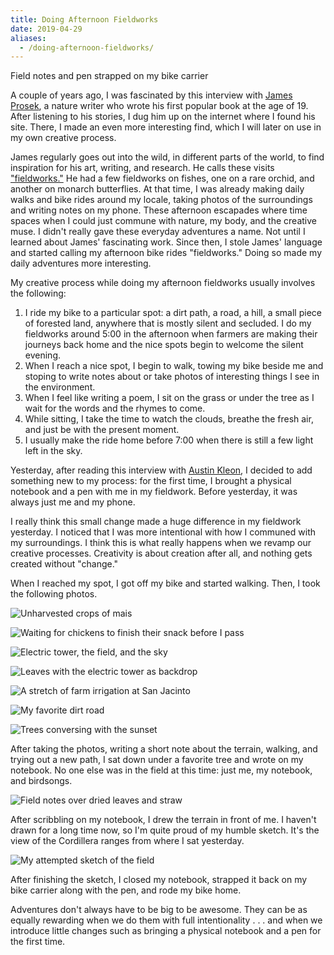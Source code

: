 ```yaml
---
title: Doing Afternoon Fieldworks
date: 2019-04-29
aliases:
  - /doing-afternoon-fieldworks/
---
```


Field notes and pen strapped on my bike carrier

A couple of years ago, I was fascinated by this interview with [James Prosek](https://onbeing.org/programs/james-prosek-fishing-with-mystery/), a nature writer who wrote his first popular book at the age of 19. After listening to his stories, I dug him up on the internet where I found his site. There, I made an even more interesting find, which I will later on use in my own creative process.

James regularly goes out into the wild, in different parts of the world, to find inspiration for his art, writing, and research. He calls these visits ["fieldworks."](https://www.troutsite.com/field.html) He had a few fieldworks on fishes, one on a rare orchid, and another on monarch butterflies. At that time, I was already making daily walks and bike rides around my locale, taking photos of the surroundings and writing notes on my phone. These afternoon escapades where time spaces when I could just commune with nature, my body, and the creative muse. I didn't really gave these everyday adventures a name. Not until I learned about James' fascinating work. Since then, I stole James' language and started calling my afternoon bike rides "fieldworks." Doing so made my daily adventures more interesting.

My creative process while doing my afternoon fieldworks usually involves the following:

1. I ride my bike to a particular spot: a dirt path, a road, a hill, a small piece of forested land, anywhere that is mostly silent and secluded. I do my fieldworks around 5:00 in the afternoon when farmers are making their journeys back home and the nice spots begin to welcome the silent evening.
2. When I reach a nice spot, I begin to walk, towing my bike beside me and stoping to write notes about or take photos of interesting things I see in the environment.
3. When I feel like writing a poem, I sit on the grass or under the tree as I wait for the words and the rhymes to come.
4. While sitting, I take the time to watch the clouds, breathe the fresh air, and just be with the present moment.
5. I usually make the ride home before 7:00 when there is still a few light left in the sky.

Yesterday, after reading this interview with [Austin Kleon](https://extraordinaryroutines.com/austin-kleon/), I decided to add something new to my process: for the first time, I brought a physical notebook and a pen with me in my fieldwork. Before yesterday, it was always just me and my phone.

I really think this small change made a huge difference in my fieldwork yesterday. I noticed that I was more intentional with how I communed with my surroundings. I think this is what really happens when we revamp our creative processes. Creativity is about creation after all, and nothing gets created without "change."

When I reached my spot, I got off my bike and started walking. Then, I took the following photos.

![Unharvested crops of mais](images/corn_fields_san_jacinto.jpg "Unharvested crops of mais")

![Waiting for chickens to finish their snack before I pass](images/cow_chicken_san_jacinto.jpg "Waiting for chickens to finish their snack before I pass")

![Electric tower, the field, and the sky](images/electric_tower_san_jacinto.jpg "Electric tower, the field, and the sky")

![Leaves with the electric tower as backdrop](images/electric_tower_leaves_san_jacinto.jpg "Leaves with the electric tower as backdrop")

![A stretch of farm irrigation at San Jacinto](images/irrigation_san_jacinto.jpg "A stretch of farm irrigation at San Jacinto")

![My favorite dirt road](images/dirt_road_san_jacinto.jpg "My favorite dirt road")

![Trees conversing with the sunset](images/trees_sunset_san_jacinto.jpg "Trees conversing with the sunset")

After taking the photos, writing a short note about the terrain, walking, and trying out a new path, I sat down under a favorite tree and wrote on my notebook. No one else was in the field at this time: just me, my notebook, and birdsongs.

![Field notes over dried leaves and straw](images/fieldnotes_straw_san_jacinto.jpg "Field notes over dried leaves and straw")

After scribbling on my notebook, I drew the terrain in front of me. I haven't drawn for a long time now, so I'm quite proud of my humble sketch. It's the view of the Cordillera ranges from where I sat yesterday.

![My attempted sketch of the field](images/sketch_san_jacinto.jpg "My attempted sketch of the field")

After finishing the sketch, I closed my notebook, strapped it back on my bike carrier along with the pen, and rode my bike home.

Adventures don't always have to be big to be awesome. They can be as equally rewarding when we do them with full intentionality . . . and when we introduce little changes such as bringing a physical notebook and a pen for the first time.
